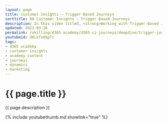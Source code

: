 ```yaml
---
layout: page
title: Customer Insights — Trigger-Based Journeys
sorttitle: 09 Customer Insights — Trigger-Based Journeys
description: In this video titled, <strong>Working with Trigger-Based Journeys</strong>, you will create a journey based upon the trigger you created in the previous video titled <strong>Triggers</strong>. Marketers will leverage trigger-based customer journeys to react to customers’ actions in real-time. Journeys can be triggered based on real-world interactions like walking into a store and connecting to Wi-Fi. In this video, you will learn how the real-time nature of the journey ensures that marketers can respond to customers immediately and convert their expression of interest into a sale.
updated: 2023-03-16
permalink: /skilling/d365-academy/d365-ci-journeys/deepdive/trigger-journeys
youtubeid: OKLkTvHbpTc
tags: 
- d365 academy
- customer insights
- academy content
- journeys
- dynamics
- marketing
---
```


# {{ page.title }}

{{ page.description }}

{% include youtubethumb.md showlink="true" %}

